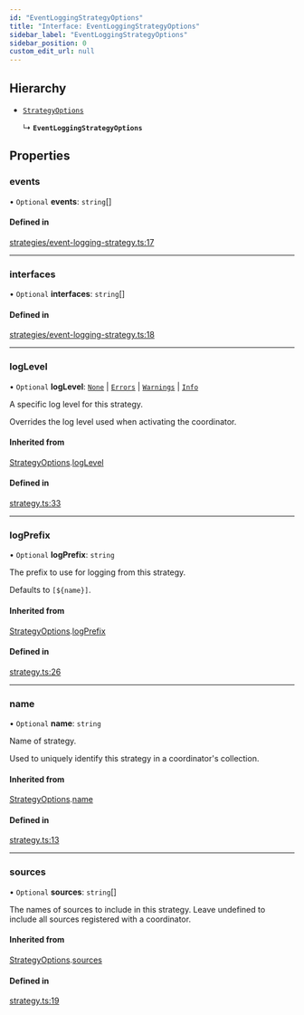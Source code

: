 ```yaml
---
id: "EventLoggingStrategyOptions"
title: "Interface: EventLoggingStrategyOptions"
sidebar_label: "EventLoggingStrategyOptions"
sidebar_position: 0
custom_edit_url: null
---
```


## Hierarchy

- [`StrategyOptions`](StrategyOptions.md)

  ↳ **`EventLoggingStrategyOptions`**

## Properties

### events

• `Optional` **events**: `string`[]

#### Defined in

[strategies/event-logging-strategy.ts:17](https://github.com/orbitjs/orbit/blob/6e0cbd41/packages/@orbit/coordinator/src/strategies/event-logging-strategy.ts#L17)

___

### interfaces

• `Optional` **interfaces**: `string`[]

#### Defined in

[strategies/event-logging-strategy.ts:18](https://github.com/orbitjs/orbit/blob/6e0cbd41/packages/@orbit/coordinator/src/strategies/event-logging-strategy.ts#L18)

___

### logLevel

• `Optional` **logLevel**: [`None`](../enums/LogLevel.md#none) \| [`Errors`](../enums/LogLevel.md#errors) \| [`Warnings`](../enums/LogLevel.md#warnings) \| [`Info`](../enums/LogLevel.md#info)

A specific log level for this strategy.

Overrides the log level used when activating the coordinator.

#### Inherited from

[StrategyOptions](StrategyOptions.md).[logLevel](StrategyOptions.md#loglevel)

#### Defined in

[strategy.ts:33](https://github.com/orbitjs/orbit/blob/6e0cbd41/packages/@orbit/coordinator/src/strategy.ts#L33)

___

### logPrefix

• `Optional` **logPrefix**: `string`

The prefix to use for logging from this strategy.

Defaults to `[${name}]`.

#### Inherited from

[StrategyOptions](StrategyOptions.md).[logPrefix](StrategyOptions.md#logprefix)

#### Defined in

[strategy.ts:26](https://github.com/orbitjs/orbit/blob/6e0cbd41/packages/@orbit/coordinator/src/strategy.ts#L26)

___

### name

• `Optional` **name**: `string`

Name of strategy.

Used to uniquely identify this strategy in a coordinator's collection.

#### Inherited from

[StrategyOptions](StrategyOptions.md).[name](StrategyOptions.md#name)

#### Defined in

[strategy.ts:13](https://github.com/orbitjs/orbit/blob/6e0cbd41/packages/@orbit/coordinator/src/strategy.ts#L13)

___

### sources

• `Optional` **sources**: `string`[]

The names of sources to include in this strategy. Leave undefined
to include all sources registered with a coordinator.

#### Inherited from

[StrategyOptions](StrategyOptions.md).[sources](StrategyOptions.md#sources)

#### Defined in

[strategy.ts:19](https://github.com/orbitjs/orbit/blob/6e0cbd41/packages/@orbit/coordinator/src/strategy.ts#L19)
